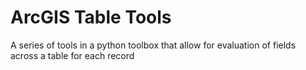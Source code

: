 # ArcGIS Table Tools
 A series of tools in a python toolbox that allow for evaluation of fields across a table for each record
